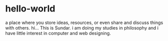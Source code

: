 # hello-world
 a place where you store ideas, resources, or even share and discuss things with others.
hi... This is Sundar. i am doing my studies in philosophy and i have little interest in computer and web designing.
